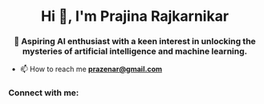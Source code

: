 <h1 align="center">Hi 👋, I'm Prajina Rajkarnikar</h1>
<h3 align="center">🧠 Aspiring AI enthusiast with a keen interest in unlocking the mysteries of artificial intelligence and machine learning.</h3>

- 📫 How to reach me **prazenar@gmail.com**

<h3 align="left">Connect with me:</h3>
<p align="left">
</p>

